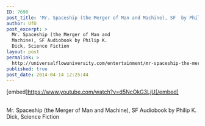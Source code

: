 ```yaml
---
ID: 7690
post_title: 'Mr. Spaceship (the Merger of Man and Machine), SF  by Philip K. Dick, Science Fiction'
author: UfU
post_excerpt: >
  Mr. Spaceship (the Merger of Man and
  Machine), SF Audiobook by Philip K.
  Dick, Science Fiction
layout: post
permalink: >
  http://universalflowuniversity.com/entertainment/mr-spaceship-the-merger-of-man-and-machine-sf-by-philip-k-dick-science-fiction/
published: true
post_date: 2014-04-14 12:25:44
---
```

[embed]https://www.youtube.com/watch?v=d5NcOkG3LjU[/embed]</br></br>
<p>Mr. Spaceship (the Merger of Man and Machine), SF Audiobook by Philip K. Dick, Science Fiction</p>